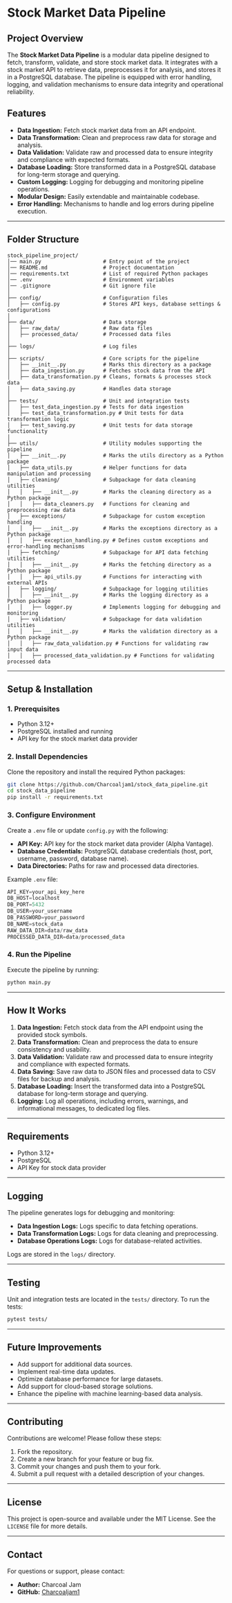 # Stock Market Data Pipeline

## Project Overview
The **Stock Market Data Pipeline** is a modular data pipeline designed to fetch, transform, validate, and store stock market data. It integrates with a stock market API to retrieve data, preprocesses it for analysis, and stores it in a PostgreSQL database. The pipeline is equipped with error handling, logging, and validation mechanisms to ensure data integrity and operational reliability.

## Features
- **Data Ingestion:** Fetch stock market data from an API endpoint.
- **Data Transformation:** Clean and preprocess raw data for storage and analysis.
- **Data Validation:** Validate raw and processed data to ensure integrity and compliance with expected formats.
- **Database Loading:** Store transformed data in a PostgreSQL database for long-term storage and querying.
- **Custom Logging:** Logging for debugging and monitoring pipeline operations.
- **Modular Design:** Easily extendable and maintainable codebase.
- **Error Handling:** Mechanisms to handle and log errors during pipeline execution.

---

## Folder Structure
```
stock_pipeline_project/
│── main.py                    # Entry point of the project
│── README.md                  # Project documentation
│── requirements.txt           # List of required Python packages
│── .env                       # Environment variables
│── .gitignore                 # Git ignore file
│
├── config/                    # Configuration files
│   ├── config.py              # Stores API keys, database settings & configurations
│
├── data/                      # Data storage
│   ├── raw_data/              # Raw data files
│   ├── processed_data/        # Processed data files
│
├── logs/                      # Log files
│
├── scripts/                   # Core scripts for the pipeline
│   ├── __init__.py            # Marks this directory as a package
│   ├── data_ingestion.py      # Fetches stock data from the API
│   ├── data_transformation.py # Cleans, formats & processes stock data
│   ├── data_saving.py         # Handles data storage
│
├── tests/                     # Unit and integration tests
│   ├── test_data_ingestion.py # Tests for data ingestion
│   ├── test_data_transformation.py # Unit tests for data transformation logic
│   ├── test_saving.py         # Unit tests for data storage functionality
│
├── utils/                     # Utility modules supporting the pipeline
│   ├── __init__.py            # Marks the utils directory as a Python package
│   ├── data_utils.py          # Helper functions for data manipulation and processing
│   ├── cleaning/              # Subpackage for data cleaning utilities
│   │   ├── __init__.py        # Marks the cleaning directory as a Python package
│   │   ├── data_cleaners.py   # Functions for cleaning and preprocessing raw data
│   ├── exceptions/            # Subpackage for custom exception handling
│   │   ├── __init__.py        # Marks the exceptions directory as a Python package
│   │   ├── exception_handling.py # Defines custom exceptions and error-handling mechanisms
│   ├── fetching/              # Subpackage for API data fetching utilities
│   │   ├── __init__.py        # Marks the fetching directory as a Python package
│   │   ├── api_utils.py       # Functions for interacting with external APIs
│   ├── logging/               # Subpackage for logging utilities
│   │   ├── __init__.py        # Marks the logging directory as a Python package
│   │   ├── logger.py          # Implements logging for debugging and monitoring
│   ├── validation/            # Subpackage for data validation utilities
│   │   ├── __init__.py        # Marks the validation directory as a Python package
│   │   ├── raw_data_validation.py # Functions for validating raw input data
│   │   ├── processed_data_validation.py # Functions for validating processed data
```

---

## Setup & Installation

### **1. Prerequisites**
- Python 3.12+
- PostgreSQL installed and running
- API key for the stock market data provider

### **2. Install Dependencies**
Clone the repository and install the required Python packages:
```bash
git clone https://github.com/Charcoaljam1/stock_data_pipeline.git
cd stock_data_pipeline
pip install -r requirements.txt
```

### **3. Configure Environment**
Create a `.env` file or update `config.py` with the following:
- **API Key:** API key for the stock market data provider (Alpha Vantage).
- **Database Credentials:** PostgreSQL database credentials (host, port, username, password, database name).
- **Data Directories:** Paths for raw and processed data directories.

Example `.env` file:
```python
API_KEY=your_api_key_here
DB_HOST=localhost
DB_PORT=5432
DB_USER=your_username
DB_PASSWORD=your_password
DB_NAME=stock_data
RAW_DATA_DIR=data/raw_data
PROCESSED_DATA_DIR=data/processed_data
```

### **4. Run the Pipeline**
Execute the pipeline by running:
```bash
python main.py
```

---

## How It Works

1. **Data Ingestion:** Fetch stock data from the API endpoint using the provided stock symbols.
2. **Data Transformation:** Clean and preprocess the data to ensure consistency and usability.
3. **Data Validation:** Validate raw and processed data to ensure integrity and compliance with expected formats.
4. **Data Saving:** Save raw data to JSON files and processed data to CSV files for backup and analysis.
5. **Database Loading:** Insert the transformed data into a PostgreSQL database for long-term storage and querying.
6. **Logging:** Log all operations, including errors, warnings, and informational messages, to dedicated log files.

---

## Requirements
- Python 3.12+
- PostgreSQL
- API Key for stock data provider

---

## Logging
The pipeline generates logs for debugging and monitoring:
- **Data Ingestion Logs:** Logs specific to data fetching operations.
- **Data Transformation Logs:** Logs for data cleaning and preprocessing.
- **Database Operations Logs:** Logs for database-related activities.

Logs are stored in the `logs/` directory.

---

## Testing
Unit and integration tests are located in the `tests/` directory. To run the tests:
```bash
pytest tests/
```

---

## Future Improvements
- Add support for additional data sources.
- Implement real-time data updates.
- Optimize database performance for large datasets.
- Add support for cloud-based storage solutions.
- Enhance the pipeline with machine learning-based data analysis.

---

## Contributing
Contributions are welcome! Please follow these steps:
1. Fork the repository.
2. Create a new branch for your feature or bug fix.
3. Commit your changes and push them to your fork.
4. Submit a pull request with a detailed description of your changes.

---

## License
This project is open-source and available under the MIT License. See the `LICENSE` file for more details.

---

## Contact
For questions or support, please contact:
- **Author:** Charcoal Jam
- **GitHub:** [Charcoaljam1](https://github.com/Charcoaljam1)